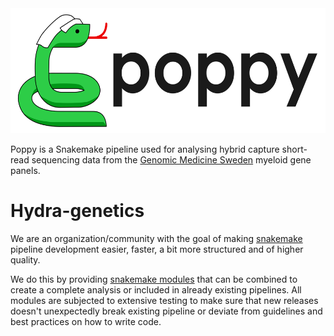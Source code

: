 <img src="static/poppy_light.svg" style="height: 200px;" />

Poppy is a Snakemake pipeline used for analysing hybrid capture short-read sequencing data from the [Genomic Medicine Sweden](https://genomicmedicine.se/en/) myeloid gene panels.

# Hydra-genetics

We are an organization/community with the goal of making [snakemake](https://snakemake.readthedocs.io/en/stable/index.html) pipeline development easier, faster, a bit more structured and of higher quality.

We do this by providing [snakemake modules](https://snakemake.readthedocs.io/en/stable/snakefiles/modularization.html#modules) that can be combined to create a complete analysis or included in already existing pipelines. All modules are subjected to extensive testing to make sure that new releases doesn't unexpectedly break existing pipeline or deviate from guidelines and best practices on how to write code.
